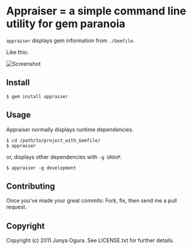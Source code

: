Appraiser = a simple command line utility for gem paranoia
==========================================================

`appraiser` displays gem information from `./Gemfile`.

Like this:

![Screenshot](http://farm6.static.flickr.com/5026/5643970264_2b995ed4b1.jpg)


Install
-------

    $ gem install appraiser


Usage
-----

Appraiser normally displays runtime dependencies.

    $ cd /path/to/project_with_Gemfile/
    $ appraiser

or, displays other dependencies with `-g GROUP`.

    $ appraiser -g development


Contributing
------------

Once you've made your great commits: Fork, fix, then send me a pull request.


Copyright
---------

Copyright (c) 2011 Junya Ogura. See LICENSE.txt for further details.
